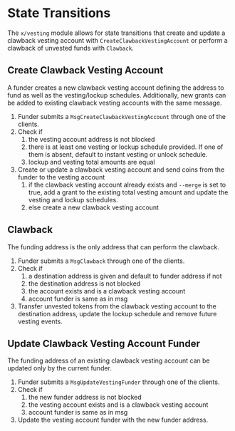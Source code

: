 <!--
order: 3
-->

# State Transitions

The `x/vesting` module allows for state transitions that create and update a
clawback vesting account with `CreateClawbackVestingAccount` or perform a
clawback of unvested funds with `Clawback`.

## Create Clawback Vesting Account

A funder creates a new clawback vesting account defining the address to fund as
well as the vesting/lockup schedules. Additionally, new grants can be added to
existing clawback vesting accounts with the same message.

1.  Funder submits a `MsgCreateClawbackVestingAccount` through one of the
    clients.
2.  Check if
    1.  the vesting account address is not blocked
    2.  there is at least one vesting or lockup schedule provided. If one of them
        is absent, default to instant vesting or unlock schedule.
    3.  lockup and vesting total amounts are equal
3.  Create or update a clawback vesting account and send coins from the funder to
    the vesting account
    1.  if the clawback vesting account already exists and `--merge` is set to
        true, add a grant to the existing total vesting amount and update the
        vesting and lockup schedules.
    2.  else create a new clawback vesting account

## Clawback

The funding address is the only address that can perform the clawback.

1.  Funder submits a `MsgClawback` through one of the clients.
2.  Check if
    1.  a destination address is given and default to funder address if not
    2.  the destination address is not blocked
    3.  the account exists and is a clawback vesting account
    4.  account funder is same as in msg
3.  Transfer unvested tokens from the clawback vesting account to the destination
    address, update the lockup schedule and remove future vesting events.

## Update Clawback Vesting Account Funder

The funding address of an existing clawback vesting account can be updated only
by the current funder.

1.  Funder submits a `MsgUpdateVestingFunder` through one of the clients.
2.  Check if
    1.  the new funder address is not blocked
    2.  the vesting account exists and is a clawback vesting account
    3.  account funder is same as in msg
3.  Update the vesting account funder with the new funder address.
